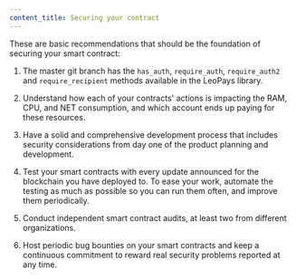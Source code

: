 ```yaml
---
content_title: Securing your contract
---
```


These are basic recommendations that should be the foundation of securing your smart contract:

1. The master git branch has the `has_auth`, `require_auth`, `require_auth2` and `require_recipient` methods available in the LeoPays library.

2. Understand how each of your contracts' actions is impacting the RAM, CPU, and NET consumption, and which account ends up paying for these resources.

3. Have a solid and comprehensive development process that includes security considerations from day one of the product planning and development.

4. Test your smart contracts with every update announced for the blockchain you have deployed to. To ease your work, automate the testing as much as possible so you can run them often, and improve them periodically.

5. Conduct independent smart contract audits, at least two from different organizations.

6. Host periodic bug bounties on your smart contracts and keep a continuous commitment to reward real security problems reported at any time.